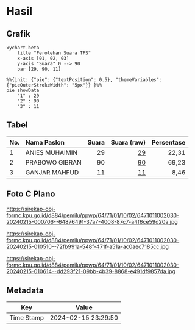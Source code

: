 # Hasil

## Grafik

```mermaid
xychart-beta
    title "Perolehan Suara TPS"
    x-axis [01, 02, 03]
    y-axis "Suara" 0 --> 90
    bar [29, 90, 11]
```

```mermaid
%%{init: {"pie": {"textPosition": 0.5}, "themeVariables": {"pieOuterStrokeWidth": "5px"}} }%%
pie showData
    "1" : 29
    "2" : 90
    "3" : 11
```

## Tabel

| No. | Nama Paslon    | Suara | Suara (raw) | Persentase |
|:--- |:-------------- | -----:| -----------:| ----------:|
| 1   | ANIES MUHAIMIN | 29    | [29][p-1]   | 22,31      |
| 2   | PRABOWO GIBRAN | 90    | [90][p-2]   | 69,23      |
| 3   | GANJAR MAHFUD  | 11    | [11][p-3]   | 8,46       |


[p-1]: https://github.com/gigit-pemilu/pemilu-2024-64-kalimantan-timur/blob/main/pilpres/hitung-suara/sub/64-kalimantan-timur/sub/71-kota-balikpapan/sub/01-balikpapan-timur/sub/1002-lamaru/sub/030-tps/sub/paslon-1.txt
[p-2]: https://github.com/gigit-pemilu/pemilu-2024-64-kalimantan-timur/blob/main/pilpres/hitung-suara/sub/64-kalimantan-timur/sub/71-kota-balikpapan/sub/01-balikpapan-timur/sub/1002-lamaru/sub/030-tps/sub/paslon-2.txt
[p-3]: https://github.com/gigit-pemilu/pemilu-2024-64-kalimantan-timur/blob/main/pilpres/hitung-suara/sub/64-kalimantan-timur/sub/71-kota-balikpapan/sub/01-balikpapan-timur/sub/1002-lamaru/sub/030-tps/sub/paslon-3.txt

## Foto C Plano

https://sirekap-obj-formc.kpu.go.id/d884/pemilu/ppwp/64/71/01/10/02/6471011002030-20240215-000706--64876491-37a7-4008-87c7-a4f6ce59d20a.jpg

https://sirekap-obj-formc.kpu.go.id/d884/pemilu/ppwp/64/71/01/10/02/6471011002030-20240215-010510--72fb991a-548f-471f-a51a-ac0aec7185cc.jpg

https://sirekap-obj-formc.kpu.go.id/d884/pemilu/ppwp/64/71/01/10/02/6471011002030-20240215-010614--dd293f21-09bb-4b39-8868-e491df9857da.jpg


## Metadata

| Key        | Value               |
| ---------- | ------------------- |
| Time Stamp | 2024-02-15 23:29:50 |



